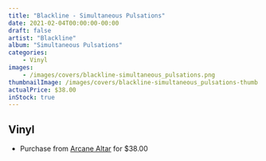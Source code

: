 ```yaml
---
title: "Blackline - Simultaneous Pulsations"
date: 2021-02-04T00:00:00-00:00
draft: false
artist: "Blackline"
album: "Simultaneous Pulsations"
categories:
    - Vinyl
images:
    - /images/covers/blackline-simultaneous_pulsations.png
thumbnailImage: /images/covers/blackline-simultaneous_pulsations-thumb.png
actualPrice: $38.00
inStock: true
---
```


## Vinyl
* Purchase from [Arcane Altar](https://arcanealtar.bigcartel.com/product/blackline-simultaneous-pulsations-2x10-mlp) for $38.00
